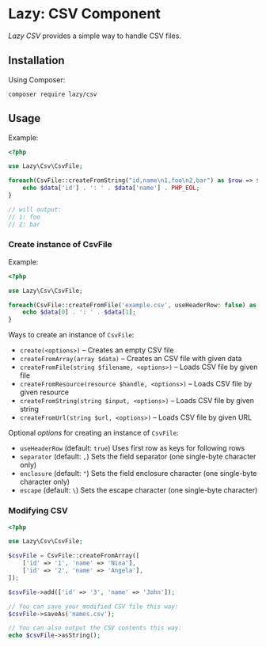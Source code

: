Lazy: CSV Component
===================

_Lazy CSV_ provides a simple way to handle CSV files.


Installation
------------

Using Composer:

    composer require lazy/csv


Usage
-----

Example:

```php
<?php

use Lazy\Csv\CsvFile;

foreach(CsvFile::createFromString("id,name\n1,foo\n2,bar") as $row => $data) {
    echo $data['id'] . ': ' . $data['name'] . PHP_EOL;
}

// will output:
// 1: foo
// 2: bar
```

### Create instance of CsvFile

Example:

```php
<?php

use Lazy\Csv\CsvFile;

foreach(CsvFile::createFromFile('example.csv', useHeaderRow: false) as $data) {
    echo $data[0] . ': ' . $data[1];
}
```

Ways to create an instance of `CsvFile`:

* `create(<options>)` – Creates an empty CSV file
* `createFromArray(array $data)` – Creates an CSV file with given data
* `createFromFile(string $filename, <options>)` – Loads CSV file by given file
* `createFromResource(resource $handle, <options>)` – Loads CSV file by given resource
* `createFromString(string $input, <options>)` – Loads CSV file by given string
* `createFromUrl(string $url, <options>)` – Loads CSV file by given URL

Optional _options_ for creating an instance of `CsvFile`:

* `useHeaderRow` (default: `true`) Uses first row as keys for following rows
* `separator` (default: `,`) Sets the field separator (one single-byte character only)
* `enclosure` (default: `"`) Sets the field enclosure character (one single-byte character only)
* `escape` (default: `\`) Sets the escape character (one single-byte character)

### Modifying CSV

```php
<?php

use Lazy\Csv\CsvFile;

$csvFile = CsvFile::createFromArray([
    ['id' => '1', 'name' => 'Nina'],
    ['id' => '2', 'name' => 'Angela'],
]);

$csvFile->add(['id' => '3', 'name' => 'John']);

// You can save your modified CSV file this way:
$csvFile->saveAs('names.csv');

// You can also output the CSV contents this way:
echo $csvFile->asString();
```

